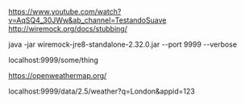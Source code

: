 https://www.youtube.com/watch?v=AqSQ4_30JWw&ab_channel=TestandoSuave
http://wiremock.org/docs/stubbing/

java -jar wiremock-jre8-standalone-2.32.0.jar --port 9999 --verbose

localhost:9999/some/thing

https://openweathermap.org/

localhost:9999/data/2.5/weather?q=London&appid=123
